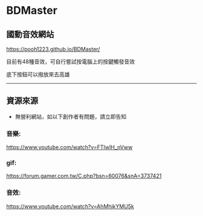 # BDMaster

## 國動音效網站

https://pooh1223.github.io/BDMaster/

目前有48種音效，可自行嘗試按電腦上的按鍵觸發音效

底下按鈕可以撥放來去高雄

---

## 資源來源

* 無營利網站，如以下創作者有問題，請立即告知

### 音樂:
https://www.youtube.com/watch?v=FTIwIH_nVww

### gif:
https://forum.gamer.com.tw/C.php?bsn=60076&snA=3737421

### 音效:
https://www.youtube.com/watch?v=AhMhjkYMU5k
